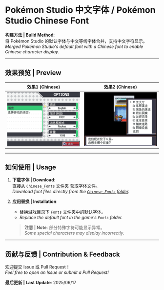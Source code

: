 # Pokémon Studio 中文字体 / Pokémon Studio Chinese Font

**构建方法 | Build Method**:  
将 Pokémon Studio 的默认字体与中文等线字体合并，支持中文字符显示。  
*Merged Pokémon Studio's default font with a Chinese font to enable Chinese character display.*

---

## 效果预览 | Preview
| 效果1 (Chinese) | 效果2 (Chinese) |
|---------------------|-------------------|
| ![效果1](./Screen_Capture/1.png) | ![效果2](./Screen_Capture/2.png) |

---

## 如何使用 | Usage
1. **下载字体 | Download**:  
   直接从 [`Chinese_Fonts` 文件夹](/Chinese_Fonts/) 获取字体文件。  
   *Download font files directly from the [`Chinese_Fonts` folder](/Chinese_Fonts/).*

2. **应用替换 | Installation**:  
   - 替换游戏目录下 `Fonts` 文件夹中的默认字体。  
   - *Replace the default font in the game's `Fonts` folder.*  
   > **注意 | Note**: 部分特殊字符可能显示异常。  
   > *Some special characters may display incorrectly.*

---

## 贡献与反馈 | Contribution & Feedback
欢迎提交 Issue 或 Pull Request！  
*Feel free to open an Issue or submit a Pull Request!*  

**最后更新 | Last Update**: 2025/06/17  
